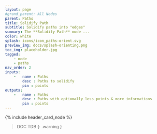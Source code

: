 ```yaml
---
layout: page
#grand_parent: All Nodes
parent: Paths
title: Solidify Path
subtitle: Solidify paths into "edges"
summary: The **Solidify Path** node ...
color: white
splash: icons/icon_paths-orient.svg
preview_img: docs/splash-orienting.png
toc_img: placeholder.jpg
tagged: 
    - node
    - paths
nav_order: 2
inputs:
    -   name : Paths
        desc : Paths to solidify
        pin : points
outputs:
    -   name : Paths
        desc : Paths with optionally less points & more informations
        pin : points
---
```


{% include header_card_node %}

> DOC TDB
{: .warning }

